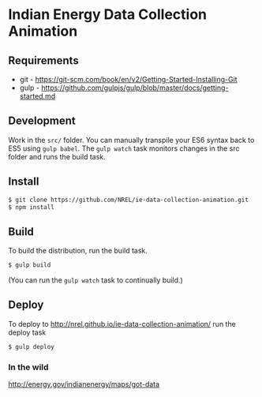 # Indian Energy Data Collection Animation



## Requirements

* git - https://git-scm.com/book/en/v2/Getting-Started-Installing-Git
* gulp - https://github.com/gulpjs/gulp/blob/master/docs/getting-started.md


## Development

Work in the ```src/``` folder. You can manually transpile your ES6 syntax back to ES5 using ```gulp babel```. The ```gulp watch``` task monitors changes in the src folder and runs the build task.


## Install

```bash
$ git clone https://github.com/NREL/ie-data-collection-animation.git
$ npm install
```

## Build
To build the distribution, run the build task.

```bash
$ gulp build
```
(You can run the ```gulp watch``` task to continually build.)

## Deploy
To deploy to http://nrel.github.io/ie-data-collection-animation/ run the deploy task

```bash
$ gulp deploy
```

### In the wild
http://energy.gov/indianenergy/maps/got-data
